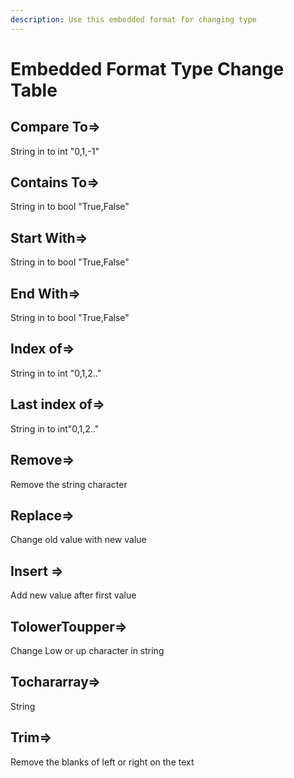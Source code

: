 ```yaml
---
description: Use this embedded format for changing type
---
```


# Embedded Format Type Change Table

## Compare To=&gt;

  
String in to int "0,1,-1" 

## Contains To=&gt;

  
String in to bool "True,False"

## Start With=&gt;

  
String in to bool "True,False"



##  End With=&gt;

  
  
String in to bool "True,False" 



## Index of=&gt;



  
String in to int "0,1,2.." 

## Last index of=&gt;



  
String in to int"0,1,2.." 

## Remove=&gt;



  
Remove the string character 

## Replace=&gt;



  
Change old value with new value 

##  Insert =&gt;



  
Add new value after first value 

##   TolowerToupper=&gt;

  
Change Low or up character in string  


##  Tochararray=&gt;

  
String  


##  Trim=&gt;

  
Remove the blanks of left or right on the text

